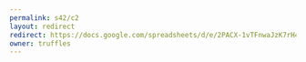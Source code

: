 ```yaml
---
permalink: s42/c2
layout: redirect
redirect: https://docs.google.com/spreadsheets/d/e/2PACX-1vTFnwaJzK7rH49kyELwLLEZx2r2hBhT8swLIsxsbMiAbxJtbDyATGiPmA3g1ZtTVuiU8CDTAjC89www/pubhtml
owner: truffles
---
```


